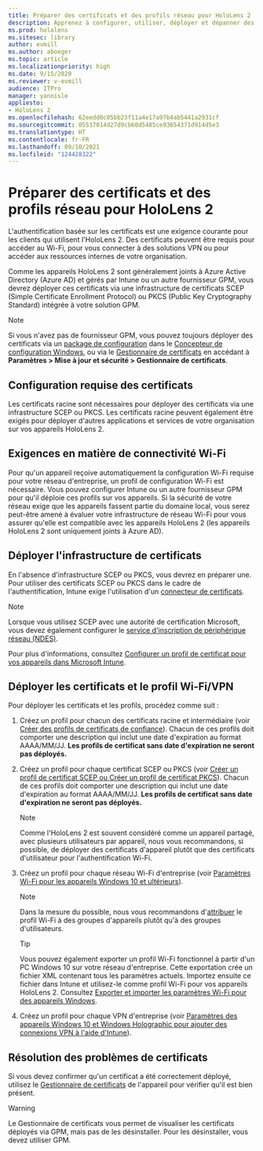 ```yaml
---
title: Préparer des certificats et des profils réseau pour HoloLens 2
description: Apprenez à configurer, utiliser, déployer et dépanner des certificats pour le réseau sur des appareils de réalité mixte HoloLens 2.
ms.prod: hololens
ms.sitesec: library
author: evmill
ms.author: aboeger
ms.topic: article
ms.localizationpriority: high
ms.date: 9/15/2020
ms.reviewer: v-evmill
audience: ITPro
manager: yannisle
appliesto:
- HoloLens 2
ms.openlocfilehash: 62eedd0c05bb23f11a4e17a97b4ab5441a2931cf
ms.sourcegitcommit: 05537014d27d9cb60d5485ce93654371d914d5e3
ms.translationtype: HT
ms.contentlocale: fr-FR
ms.lasthandoff: 09/10/2021
ms.locfileid: "124428322"
---
```

# <a name="prepare-certificates-and-network-profiles-for-hololens-2"></a>Préparer des certificats et des profils réseau pour HoloLens 2

L'authentification basée sur les certificats est une exigence courante pour les clients qui utilisent l'HoloLens 2. Des certificats peuvent être requis pour accéder au Wi-Fi, pour vous connecter à des solutions VPN ou pour accéder aux ressources internes de votre organisation.

Comme les appareils HoloLens 2 sont généralement joints à Azure Active Directory (Azure AD) et gérés par Intune ou un autre fournisseur GPM, vous devrez déployer ces certificats via une infrastructure de certificats SCEP (Simple Certificate Enrollment Protocol) ou PKCS (Public Key Cryptography Standard) intégrée à votre solution GPM. 

>[!NOTE]
> Si vous n'avez pas de fournisseur GPM, vous pouvez toujours déployer des certificats via un [package de configuration](hololens-provisioning.md#steps-for-creating-provisioning-packages) dans le [Concepteur de configuration Windows](https://www.microsoft.com/p/windows-configuration-designer/9nblggh4tx22?rtc=1&activetab=pivot:regionofsystemrequirementstab), ou via le [Gestionnaire de certificats](certificate-manager.md) en accédant à **Paramètres > Mise à jour et sécurité > Gestionnaire de certificats**.

## <a name="certificate-requirements"></a>Configuration requise des certificats
Les certificats racine sont nécessaires pour déployer des certificats via une infrastructure SCEP ou PKCS. Les certificats racine peuvent également être exigés pour déployer d'autres applications et services de votre organisation sur vos appareils HoloLens 2. 

## <a name="wi-fi-connectivity-requirements"></a>Exigences en matière de connectivité Wi-Fi
Pour qu'un appareil reçoive automatiquement la configuration Wi-Fi requise pour votre réseau d'entreprise, un profil de configuration Wi-Fi est nécessaire. Vous pouvez configurer Intune ou un autre fournisseur GPM pour qu'il déploie ces profils sur vos appareils. Si la sécurité de votre réseau exige que les appareils fassent partie du domaine local, vous serez peut-être amené à évaluer votre infrastructure de réseau Wi-Fi pour vous assurer qu'elle est compatible avec les appareils HoloLens 2 (les appareils HoloLens 2 sont uniquement joints à Azure AD).

## <a name="deploy-certificate-infrastructure"></a>Déployer l'infrastructure de certificats
En l'absence d'infrastructure SCEP ou PKCS, vous devrez en préparer une. Pour utiliser des certificats SCEP ou PKCS dans le cadre de l'authentification, Intune exige l'utilisation d'un [connecteur de certificats](/mem/intune/protect/certificate-connectors).

> [!NOTE]
> Lorsque vous utilisez SCEP avec une autorité de certification Microsoft, vous devez également configurer le [service d'inscription de périphérique réseau (NDES)](/mem/intune/protect/certificates-scep-configure#set-up-ndes).

Pour plus d'informations, consultez [Configurer un profil de certificat pour vos appareils dans Microsoft Intune](/intune/certificates-configure).

## <a name="deploy-certificates-and-wi-fivpn-profile"></a>Déployer les certificats et le profil Wi-Fi/VPN
Pour déployer les certificats et les profils, procédez comme suit :
1.  Créez un profil pour chacun des certificats racine et intermédiaire (voir [Créer des profils de certificats de confiance](/intune/protect/certificates-configure#create-trusted-certificate-profiles)). Chacun de ces profils doit comporter une description qui inclut une date d'expiration au format AAAA/MM/JJ. **Les profils de certificat sans date d'expiration ne seront pas déployés.**
1.  Créez un profil pour chaque certificat SCEP ou PKCS (voir [Créer un profil de certificat SCEP ou Créer un profil de certificat PKCS](/intune/protect/certficates-pfx-configure#create-a-pkcs-certificate-profile)). Chacun de ces profils doit comporter une description qui inclut une date d'expiration au format AAAA/MM/JJ. **Les profils de certificat sans date d'expiration ne seront pas déployés.**

    > [!NOTE]
    > Comme l'HoloLens 2 est souvent considéré comme un appareil partagé, avec plusieurs utilisateurs par appareil, nous vous recommandons, si possible, de déployer des certificats d'appareil plutôt que des certificats d'utilisateur pour l'authentification Wi-Fi.

3.  Créez un profil pour chaque réseau Wi-Fi d'entreprise (voir [Paramètres Wi-Fi pour les appareils Windows 10 et ultérieurs](/intune/wi-fi-settings-windows)). 
    > [!NOTE]
    > Dans la mesure du possible, nous vous recommandons d'[attribuer](/mem/intune/configuration/device-profile-assign) le profil Wi-Fi à des groupes d'appareils plutôt qu'à des groupes d'utilisateurs. 

    > [!TIP]
    > Vous pouvez également exporter un profil Wi-Fi fonctionnel à partir d'un PC Windows 10 sur votre réseau d'entreprise. Cette exportation crée un fichier XML contenant tous les paramètres actuels. Importez ensuite ce fichier dans Intune et utilisez-le comme profil Wi-Fi pour vos appareils HoloLens 2. Consultez [Exporter et importer les paramètres Wi-Fi pour des appareils Windows](/mem/intune/configuration/wi-fi-settings-import-windows-8-1).

4.  Créez un profil pour chaque VPN d'entreprise (voir [Paramètres des appareils Windows 10 et Windows Holographic pour ajouter des connexions VPN à l'aide d'Intune](/intune/vpn-settings-windows-10)).

## <a name="troubleshooting-certificates"></a>Résolution des problèmes de certificats

Si vous devez confirmer qu'un certificat a été correctement déployé, utilisez le [Gestionnaire de certificats](certificate-manager.md) de l'appareil pour vérifier qu'il est bien présent.  

>[!WARNING]
> Le Gestionnaire de certificats vous permet de visualiser les certificats déployés via GPM, mais pas de les désinstaller. Pour les désinstaller, vous devez utiliser GPM.


